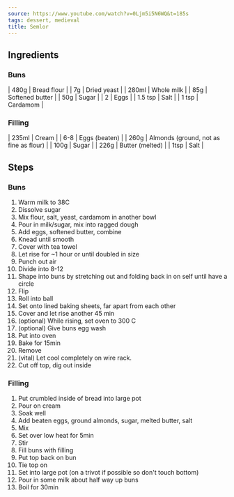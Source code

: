 ```yaml
---
source: https://www.youtube.com/watch?v=0Ljm5i5N6WQ&t=185s
tags: dessert, medieval
title: Semlor
---
```


## Ingredients

### Buns

| 480g | Bread flour |
| 7g | Dried yeast |
| 280ml | Whole milk |
| 85g | Softened butter |
| 50g | Sugar |
| 2 | Eggs |
| 1.5 tsp | Salt |
| 1 tsp | Cardamom |

### Filling

| 235ml | Cream |
| 6-8 | Eggs (beaten) |
| 260g | Almonds (ground, not as fine as flour) |
| 100g | Sugar |
| 226g | Butter (melted) |
| 1tsp | Salt |

## Steps

### Buns

1. Warm milk to 38C
2. Dissolve sugar
3. Mix flour, salt, yeast, cardamom in another bowl
4. Pour in milk/sugar, mix into ragged dough
5. Add eggs, softened butter, combine
6. Knead until smooth
7. Cover with tea towel
8. Let rise for ~1 hour or until doubled in size
9. Punch out air
10. Divide into 8-12
11. Shape into buns by stretching out and folding back in on self until have a circle
12. Flip
13. Roll into ball
14. Set onto lined baking sheets, far apart from each other
15. Cover and let rise another 45 min
16. (optional) While rising, set oven to 300 C
17. (optional) Give buns egg wash
18. Put into oven
19. Bake for 15min
20. Remove
21. (vital) Let cool completely on wire rack.
22. Cut off top, dig out inside

### Filling

1. Put crumbled inside of bread into large pot
2. Pour on cream
3. Soak well
4. Add beaten eggs, ground almonds, sugar, melted butter, salt
5. Mix
6. Set over low heat for 5min
7. Stir
8. Fill buns with filling
9. Put top back on bun
10. Tie top on
11. Set into large pot (on a trivot if possible so don't touch bottom)
12. Pour in some milk about half way up buns
13. Boil for 30min
